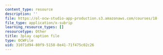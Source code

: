 ```yaml
---
content_type: resource
description: ''
file: https://ol-ocw-studio-app-production.s3.amazonaws.com/courses/18-03sc-differential-equations-fall-2011/31071d9480f951588e4171f475c02c26_pDfQHohL4Xs.vtt
file_type: application/x-subrip
learning_resource_types: []
resourcetype: Other
title: 3play caption file
type: OCWFile
uid: 31071d94-80f9-5158-8e41-71f475c02c26
---
```


